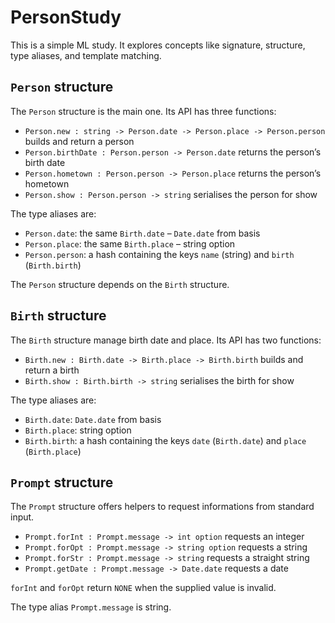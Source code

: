 # PersonStudy

This is a simple ML study. It explores concepts like signature, structure, type
aliases, and template matching.

## `Person` structure

The `Person` structure is the main one. Its API has three functions:

- `Person.new : string -> Person.date -> Person.place -> Person.person` builds and return a person
- `Person.birthDate : Person.person -> Person.date` returns the person’s birth date
- `Person.hometown : Person.person -> Person.place` returns the person’s hometown
- `Person.show : Person.person -> string` serialises the person for show

The type aliases are:

- `Person.date`: the same `Birth.date` – `Date.date` from basis
- `Person.place`: the same `Birth.place` – string option
- `Person.person`: a hash containing the keys `name` (string) and `birth` (`Birth.birth`)

The `Person` structure depends on the `Birth` structure.

## `Birth` structure

The `Birth` structure manage birth date and place. Its API has two functions:

- `Birth.new : Birth.date -> Birth.place -> Birth.birth` builds and return a birth
- `Birth.show : Birth.birth -> string` serialises the birth for show

The type aliases are:

- `Birth.date`: `Date.date` from basis
- `Birth.place`: string option
- `Birth.birth`: a hash containing the keys `date` (`Birth.date`) and `place` (`Birth.place`)

## `Prompt` structure

The `Prompt` structure offers helpers to request informations from standard
input.

- `Prompt.forInt : Prompt.message -> int option` requests an integer
- `Prompt.forOpt : Prompt.message -> string option` requests a string
- `Prompt.forStr : Prompt.message -> string` requests a straight string
- `Prompt.getDate : Prompt.message -> Date.date` requests a date

`forInt` and `forOpt` return `NONE` when the supplied value is invalid.

The type alias `Prompt.message` is string.
